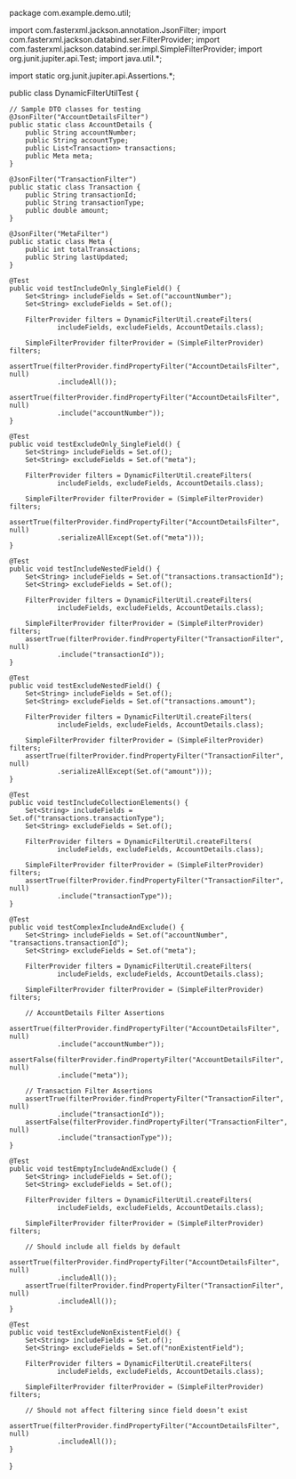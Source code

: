 package com.example.demo.util;

import com.fasterxml.jackson.annotation.JsonFilter;
import com.fasterxml.jackson.databind.ser.FilterProvider;
import com.fasterxml.jackson.databind.ser.impl.SimpleFilterProvider;
import org.junit.jupiter.api.Test;
import java.util.*;

import static org.junit.jupiter.api.Assertions.*;

public class DynamicFilterUtilTest {

    // Sample DTO classes for testing
    @JsonFilter("AccountDetailsFilter")
    public static class AccountDetails {
        public String accountNumber;
        public String accountType;
        public List<Transaction> transactions;
        public Meta meta;
    }

    @JsonFilter("TransactionFilter")
    public static class Transaction {
        public String transactionId;
        public String transactionType;
        public double amount;
    }

    @JsonFilter("MetaFilter")
    public static class Meta {
        public int totalTransactions;
        public String lastUpdated;
    }

    @Test
    public void testIncludeOnly_SingleField() {
        Set<String> includeFields = Set.of("accountNumber");
        Set<String> excludeFields = Set.of();

        FilterProvider filters = DynamicFilterUtil.createFilters(
                includeFields, excludeFields, AccountDetails.class);

        SimpleFilterProvider filterProvider = (SimpleFilterProvider) filters;
        assertTrue(filterProvider.findPropertyFilter("AccountDetailsFilter", null)
                .includeAll());
        assertTrue(filterProvider.findPropertyFilter("AccountDetailsFilter", null)
                .include("accountNumber"));
    }

    @Test
    public void testExcludeOnly_SingleField() {
        Set<String> includeFields = Set.of();
        Set<String> excludeFields = Set.of("meta");

        FilterProvider filters = DynamicFilterUtil.createFilters(
                includeFields, excludeFields, AccountDetails.class);

        SimpleFilterProvider filterProvider = (SimpleFilterProvider) filters;
        assertTrue(filterProvider.findPropertyFilter("AccountDetailsFilter", null)
                .serializeAllExcept(Set.of("meta")));
    }

    @Test
    public void testIncludeNestedField() {
        Set<String> includeFields = Set.of("transactions.transactionId");
        Set<String> excludeFields = Set.of();

        FilterProvider filters = DynamicFilterUtil.createFilters(
                includeFields, excludeFields, AccountDetails.class);

        SimpleFilterProvider filterProvider = (SimpleFilterProvider) filters;
        assertTrue(filterProvider.findPropertyFilter("TransactionFilter", null)
                .include("transactionId"));
    }

    @Test
    public void testExcludeNestedField() {
        Set<String> includeFields = Set.of();
        Set<String> excludeFields = Set.of("transactions.amount");

        FilterProvider filters = DynamicFilterUtil.createFilters(
                includeFields, excludeFields, AccountDetails.class);

        SimpleFilterProvider filterProvider = (SimpleFilterProvider) filters;
        assertTrue(filterProvider.findPropertyFilter("TransactionFilter", null)
                .serializeAllExcept(Set.of("amount")));
    }

    @Test
    public void testIncludeCollectionElements() {
        Set<String> includeFields = Set.of("transactions.transactionType");
        Set<String> excludeFields = Set.of();

        FilterProvider filters = DynamicFilterUtil.createFilters(
                includeFields, excludeFields, AccountDetails.class);

        SimpleFilterProvider filterProvider = (SimpleFilterProvider) filters;
        assertTrue(filterProvider.findPropertyFilter("TransactionFilter", null)
                .include("transactionType"));
    }

    @Test
    public void testComplexIncludeAndExclude() {
        Set<String> includeFields = Set.of("accountNumber", "transactions.transactionId");
        Set<String> excludeFields = Set.of("meta");

        FilterProvider filters = DynamicFilterUtil.createFilters(
                includeFields, excludeFields, AccountDetails.class);

        SimpleFilterProvider filterProvider = (SimpleFilterProvider) filters;
        
        // AccountDetails Filter Assertions
        assertTrue(filterProvider.findPropertyFilter("AccountDetailsFilter", null)
                .include("accountNumber"));
        assertFalse(filterProvider.findPropertyFilter("AccountDetailsFilter", null)
                .include("meta"));

        // Transaction Filter Assertions
        assertTrue(filterProvider.findPropertyFilter("TransactionFilter", null)
                .include("transactionId"));
        assertFalse(filterProvider.findPropertyFilter("TransactionFilter", null)
                .include("transactionType"));
    }

    @Test
    public void testEmptyIncludeAndExclude() {
        Set<String> includeFields = Set.of();
        Set<String> excludeFields = Set.of();

        FilterProvider filters = DynamicFilterUtil.createFilters(
                includeFields, excludeFields, AccountDetails.class);

        SimpleFilterProvider filterProvider = (SimpleFilterProvider) filters;

        // Should include all fields by default
        assertTrue(filterProvider.findPropertyFilter("AccountDetailsFilter", null)
                .includeAll());
        assertTrue(filterProvider.findPropertyFilter("TransactionFilter", null)
                .includeAll());
    }

    @Test
    public void testExcludeNonExistentField() {
        Set<String> includeFields = Set.of();
        Set<String> excludeFields = Set.of("nonExistentField");

        FilterProvider filters = DynamicFilterUtil.createFilters(
                includeFields, excludeFields, AccountDetails.class);

        SimpleFilterProvider filterProvider = (SimpleFilterProvider) filters;
        
        // Should not affect filtering since field doesn’t exist
        assertTrue(filterProvider.findPropertyFilter("AccountDetailsFilter", null)
                .includeAll());
    }
}
